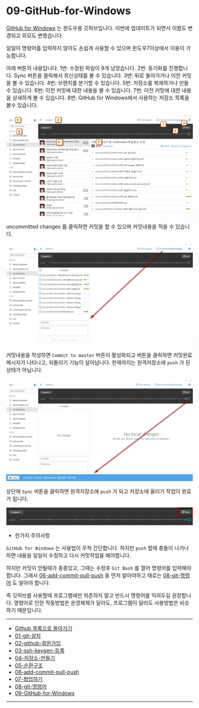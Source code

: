 # 09-GitHub-for-Windows

[GitHub for Windows](https://desktop.github.com/) 는 윈도우용 깃허브입니다. 이번에 업데이트가 되면서 이름도 변경되고 외모도 변했습니다.

일일이 명령어를 입력하지 않아도 손쉽게 사용할 수 있으며 윈도우7이상에서 이용이 가능합니다.


아래 버튼의 내용입니다.
1번: 수정된 파일이 9개 남았습니다.
2번: 동기화를 진행합니다. Sync 버튼을 클릭해서 최신상태를 볼 수 있습니다.
3번: 뒤로 돌아가거나 이전 커밋을 볼 수 있습니다.
4번: 브렌치를 분기할 수 있습니다.
5번: 저장소를 복제하거나 만들수 있습니다.
6번: 이전 커밋에 대한 내용을 볼 수 있습니다.
7번: 이전 커밋에 대한 내용을 상세하게 볼 수 있습니다.
8번: GitHub for Windows에서 사용하는 저장소 목록을 볼수 있습니다.

![GitHub for Windows](../images/demun-041.jpg)

uncommitted changes 를 클릭하면 커밋을 할 수 있으며 커밋내용을 적을 수 있습니다.

![GitHub for Windows](../images/demun-042.jpg)

커밋내용을 작성하면 `Commit to master` 버튼이 활성화되고 버튼을 클릭하면 커밋완료 메시지가 나타나고, 되돌리기 기능이 살아납니다.
현재까지는 원격저장소에 `push` 가 된상태가 아닙니다.

![GitHub for Windows](../images/demun-043.jpg)

상단에 `Sync` 버튼을 클릭하면 원격저장소에 `push` 가 되고 저장소에 올리기 작업이 완료가 됩니다.

![GitHub for Windows](../images/demun-044.jpg)


- 한가지 주의사항

`GitHub for Windows` 는 사용법이 무척 간단합니다. 하지만 `push` 할때 충돌이 나거나하면 내용을 일일이 수정하고 다시 커밋작업을 해야합니다.

하지만 커밋이 안될때가 종종있고, 그때는 수정후 `Git Bash` 를 열어 명령어를 입력해야 합니다. 그래서 [06-add-commit-pull-push](06-add-commit-pull-push.md) 을 먼저 알아야하고 때로는 [08-git-명령어](08-git-명령어.md) 도 알아야 합니다.

즉 깃허브를 사용할때 프로그램에만 의존하지 말고 반드시 명령어를 익혀두길 권장합니다. 명령어로 인한 작동방법은 운영체제가 달라도, 프로그램이 달라도 사용방법은 비슷하기 때문입니다.

----

* [Github 목록으로 돌아가기](../README.md)
* [01-git-설치](01-git-설치.md)
* [02-github-회원가입](02-github-회원가입.md)
* [03-ssh-keygen-등록](03-ssh-keygen-등록.md)
* [04-저장소-만들기](04-저장소-만들기.md)
* [05-순환구조](05-순환구조.md)
* [06-add-commit-pull-push](06-add-commit-pull-push.md)
* [07-협업하기](07-협업하기.md)
* [08-git-명령어](08-git-명령어.md)
* [09-GitHub-for-Windows](09-GitHub-for-Windows.md)

----